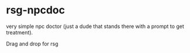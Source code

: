 # rsg-npcdoc
very simple npc doctor (just a dude that stands there with a prompt to get treatment).


Drag and drop for rsg
